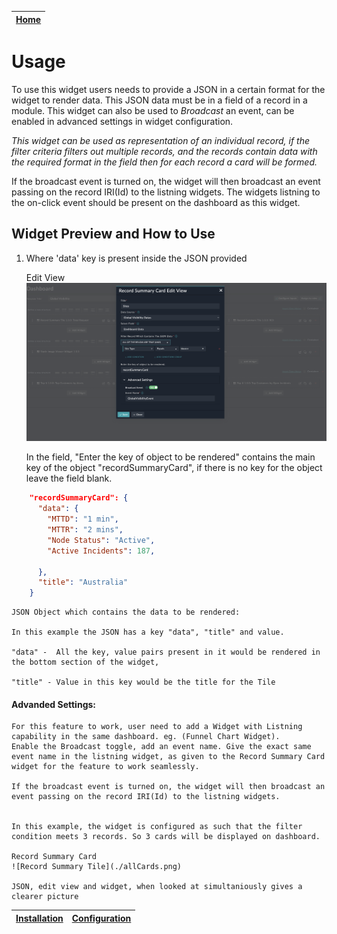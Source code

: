 | [Home](../README.md) |
|----------------------|

# Usage

To use this widget users needs to provide a JSON in a certain format for the widget to render data.
This JSON data must be in a field of a record in a module.
This widget can also be used to *Broadcast* an event, can be enabled in advanced settings in widget configuration. 

*This widget can be used as representation of an individual record, if the filter criteria filters out multiple records, and the records contain data with the required format in the field then for each record a card will be formed.*

If the broadcast event is turned on, the widget will then broadcast an event passing on the record IRI(Id) to the listning widgets.
The widgets listning to the on-click event should be present on the dashboard as this widget.

## Widget Preview and How to Use

1. Where 'data' key is present inside the JSON provided

    Edit View ![Edit View](./edit_view.png)

    In the field, "Enter the key of object to be rendered" contains the main key of the object "recordSummaryCard", if there is no key for the object leave the field blank.

``` JSON
    "recordSummaryCard": {
      "data": {
        "MTTD": "1 min",
        "MTTR": "2 mins",
        "Node Status": "Active",
        "Active Incidents": 187,

      },
      "title": "Australia"
    }
```

    JSON Object which contains the data to be rendered:

    In this example the JSON has a key "data", "title" and value.
    
    "data" -  All the key, value pairs present in it would be rendered in the bottom section of the widget, 
    
    "title" - Value in this key would be the title for the Tile

#### Advanded Settings:
    For this feature to work, user need to add a Widget with Listning capability in the same dashboard. eg. (Funnel Chart Widget).
    Enable the Broadcast toggle, add an event name. Give the exact same event name in the listning widget, as given to the Record Summary Card widget for the feature to work seamlessly.

    If the broadcast event is turned on, the widget will then broadcast an event passing on the record IRI(Id) to the listning widgets.


    In this example, the widget is configured as such that the filter condition meets 3 records. So 3 cards will be displayed on dashboard.

    Record Summary Card
    ![Record Summary Tile](./allCards.png)

    JSON, edit view and widget, when looked at simultaniously gives a clearer picture

| [Installation](./setup.md#installation) | [Configuration](./setup.md#configuration) |
|-----------------------------------------|-------------------------------------------|
